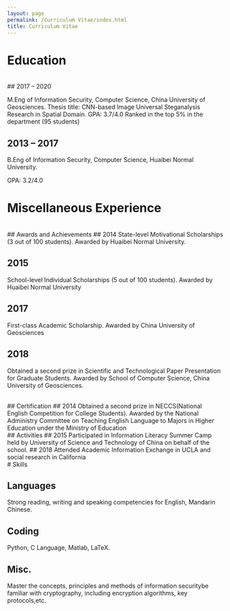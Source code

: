 ```yaml
---
layout: page
permalink: /Curriculum Vitae/index.html
title: Curriculum Vitae
---
```


# Education
<br />
## 2017 – 2020

M.Eng of Information Security, Computer Science, China University of Geosciences.
Thesis title: CNN-based Image Universal Steganalysis Research in Spatial Domain.
GPA: 3.7/4.0 Ranked in the top 5% in the department (95 students)


## 2013 – 2017 

B.Eng of Information Security, Computer Science, Huaibei Normal University.

GPA: 3.2/4.0 

# Miscellaneous Experience
<br />
## Awards and Achievements
## 2014
State-level Motivational Scholarships (3 out of 100 students). Awarded by Huaibei Normal
University.

## 2015
School-level Individual Scholarships (5 out of 100 students). Awarded by Huaibei Normal
University

## 2017
First-class Academic Scholarship. Awarded by China University of Geosciences

## 2018
Obtained a second prize in Scientific and Technological Paper Presentation for Graduate
Students. Awarded by School of Computer Science, China University of Geosciences.

<br />
## Certification
## 2014
Obtained a second prize in NECCS(National English Competition for College Students).
Awarded by the National Administry Committee on Teaching English Language to Majors in
Higher Education under the Ministry of Education

<br />
## Activities
## 2015  
Participated in Information Literacy Summer Camp held by University of Science and Technology of China on behalf of the school.
## 2018
Attended Academic Information Exchange in UCLA and social research in California

<br />
# Skills

## Languages
Strong reading, writing and speaking competencies for English, Mandarin Chinese.

## Coding
Python, C Language, Matlab, LaTeX.

## Misc. 
Master the concepts, principles and methods of information securitybe familiar with cryptography, including encryption algorithms, key protocols,etc.

